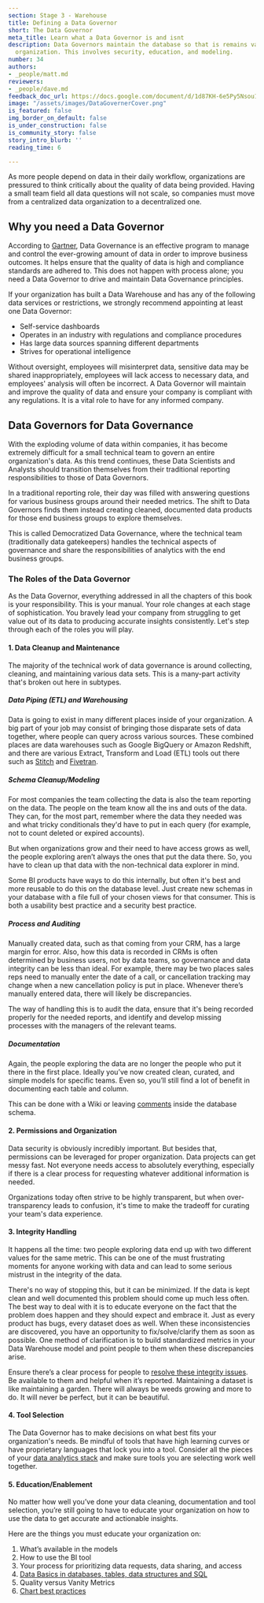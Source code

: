 ```yaml
---
section: Stage 3 - Warehouse
title: Defining a Data Governor
short: The Data Governor
meta_title: Learn what a Data Governor is and isnt
description: Data Governors maintain the database so that is remains valuable to an
  organization. This involves security, education, and modeling.
number: 34
authors:
- _people/matt.md
reviewers:
- _people/dave.md
feedback_doc_url: https://docs.google.com/document/d/1d87KH-6e5Py5Nsou1RVX_8i452NWtKGupULtY0fzyBA/edit?usp=sharing
image: "/assets/images/DataGovernerCover.png"
is_featured: false
img_border_on_default: false
is_under_construction: false
is_community_story: false
story_intro_blurb: ''
reading_time: 6

---
```

As more people depend on data in their daily workflow, organizations are pressured to think critically about the quality of data being provided. Having a small team field all data questions will not scale, so companies must move from a centralized data organization to a decentralized one.

## Why you need a Data Governor

According to [Gartner](https://www.gartner.com/webinar/1884416), Data Governance is an effective program to manage and control the ever-growing amount of data in order to improve business outcomes. It helps ensure that the quality of data is high and compliance standards are adhered to. This does not happen with process alone; you need a Data Governor to drive and maintain Data Governance principles.

If your organization has built a Data Warehouse and has any of the following data services or restrictions, we strongly recommend appointing at least one Data Governor:

* Self-service dashboards
* Operates in an industry with regulations and compliance procedures
* Has large data sources spanning different departments
* Strives for operational intelligence

Without oversight, employees will misinterpret data, sensitive data may be shared inappropriately, employees will lack access to necessary data, and employees' analysis will often be incorrect. A Data Governor will maintain and improve the quality of data and ensure your company is compliant with any regulations. It is a vital role to have for any informed company.

## Data Governors for Data Governance

With the exploding volume of data within companies, it has become extremely difficult for a small technical team to govern an entire organization's data. As this trend continues, these Data Scientists and Analysts should transition themselves from their traditional reporting responsibilities to those of Data Governors.

In a traditional reporting role, their day was filled with answering questions for various business groups around their needed metrics. The shift to Data Governors finds them instead creating cleaned, documented data products for those end business groups to explore themselves.

This is called Democratized Data Governance, where the technical team (traditionally data gatekeepers) handles the technical aspects of governance and share the responsibilities of analytics with the end business groups.

### The Roles of the Data Governor

As the Data Governor, everything addressed in all the chapters of this book is your responsibility. This is your manual. Your role changes at each stage of sophistication. You bravely lead your company from struggling to get value out of its data to producing accurate insights consistently. Let's step through each of the roles you will play.

#### 1. Data Cleanup and Maintenance

The majority of the technical work of data governance is around collecting, cleaning, and maintaining various data sets. This is a many-part activity that's broken out here in subtypes.

##### Data Piping (ETL) and Warehousing

Data is going to exist in many different places inside of your organization. A big part of your job may consist of bringing those disparate sets of data together, where people can query across various sources. These combined places are data warehouses such as Google BigQuery or Amazon Redshift, and there are various Extract, Transform and Load (ETL) tools out there such as [Stitch](https://www.stitchdata.com/) and [Fivetran](https://fivetran.com/).

##### Schema Cleanup/Modeling

For most companies the team collecting the data is also the team reporting on the data. The people on the team know all the ins and outs of the data. They can, for the most part,  remember where the data they needed was and what tricky conditionals they'd have to put in each query (for example, not to count deleted or expired accounts).

But when organizations grow and their need to have access grows as well, the people exploring aren’t always the ones that put the data there. So, you have to clean up that data with the non-technical data explorer in mind.

Some BI products have ways to do this internally, but often it's best and more reusable to do this on the database level. Just create new schemas in your database with a file full of your chosen views for that consumer. This is both a usability best practice and a security best practice.

##### Process and Auditing

Manually created data, such as that coming from your CRM, has a large margin for error. Also, how this data is recorded in CRMs is often determined by business users, not by data teams, so governance and data integrity can be less than ideal. For example, there may be two places sales reps need to manually enter the date of a call, or cancellation tracking may change when a new cancellation policy is put in place. Whenever there’s manually entered data, there will likely be discrepancies.

The way of handling this is to audit the data, ensure that it's being recorded properly for the needed reports, and identify and develop missing processes with the managers of the relevant teams.

##### Documentation

Again, the people exploring the data are no longer the people who put it there in the first place. Ideally you’ve now created clean, curated, and simple models for specific teams. Even so, you’ll still find a lot of benefit in documenting each table and column.

This can be done with a Wiki or leaving [comments](https://www.postgresql.org/docs/9.1/static/sql-comment.html) inside the database schema.

#### 2. Permissions and Organization

Data security is obviously incredibly important. But besides that, permissions can be leveraged for proper organization. Data projects can get messy fast. Not everyone needs access to absolutely everything, especially if there is a clear process for requesting whatever additional information is needed.

Organizations today often strive to be highly transparent, but when over-transparency leads to confusion, it's time to make the tradeoff for curating your team's data experience.

#### 3. Integrity Handling

It happens all the time: two people exploring data end up with two different values for the same metric. This can be one of the must frustrating moments for anyone working with data and can lead to some serious mistrust in the integrity of the data.

There's no way of stopping this, but it can be minimized. If the data is kept clean and well documented this problem should come up much less often. The best way to deal with it is to educate everyone on the fact that the problem does happen and they should expect and embrace it. Just as every product has bugs, every dataset does as well. When these inconsistencies are discovered, you have an opportunity to fix/solve/clarify them as soon as possible. One method of clarification is to build standardized metrics in your Data Warehouse model and point people to them when these discrepancies arise.

Ensure there’s a clear process for people to [resolve these integrity issues](https://blog.chartio.com/posts/the-boy-scout-rule-for-data?__hstc=113363352.6920fcda53fdf2ee28039771c1e0c8c6.1550863621442.1569617804976.1569624716821.265&__hssc=113363352.9.1569624716821&__hsfp=863061177). Be available to them and helpful when it’s reported. Maintaining a dataset is like maintaining a garden. There will always be weeds growing and more to do. It will never be perfect, but it can be beautiful.

#### 4. Tool Selection

The Data Governor has to make decisions on what best fits your organization's needs. Be mindful of tools that have high learning curves or have proprietary languages that lock you into a tool. Consider all the pieces of your [data analytics stack](https://dataschool.com/data-governance/evaluating-data-stack-technologies/) and make sure tools you are selecting work well together.

#### 5. Education/Enablement

No matter how well you’ve done your data cleaning, documentation and tool selection, you’re still going to have to educate your organization on how to use the data to get accurate and actionable insights.

Here are the things you must educate your organization on:

1. What’s available in the models
2. How to use the BI tool
3. Your process for prioritizing data requests, data sharing, and access
4. [Data Basics in databases, tables, data structures and SQL](https://dataschool.com/how-to-teach-people-sql/)
5. Quality versus Vanity Metrics
6. [Chart best practices](https://dataschool.com/how-to-design-a-dashboard/what-makes-a-great-dashboard-aces/)